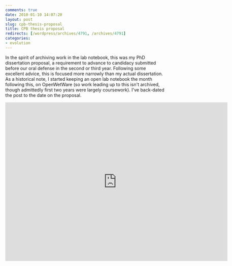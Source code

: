 ```yaml
---
comments: true
date: 2010-01-10 14:07:20
layout: post
slug: cpb-thesis-proposal
title: CPB thesis proposal
redirects: [/wordpress/archives/4791, /archives/4791]
categories:
- evolution
---
```


In the spirit of archiving work in the lab notebook, this was my PhD dissertation proposal, a requirement to advance to candidacy submitted before our oral defense in the second or third year.  Following some excellent advice, this is focused more narrowly than my actual dissertation.  As a historical note, I started keeping an open lab notebook the month following this, on OpenWetWare (so work leading up to this isn't archived, though admittedly first two years were largely coursework). I've back-dated the post to the date on the proposal.   

<embed src="http://www.carlboettiger.info/assets/files/thesis_proposal.pdf" width=700 height=500>
